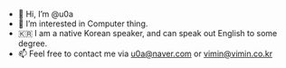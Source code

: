 - 👋 Hi, I’m @u0a
- 👀 I’m interested in Computer thing.
- 🇰🇷 I am a native Korean speaker, and can speak out English to some degree.
- 📫 Feel free to contact me via u0a@naver.com or vimin@vimin.co.kr 
